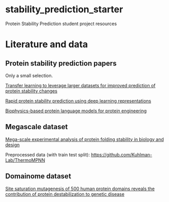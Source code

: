 # stability_prediction_starter
Protein Stability Prediction student project resources

# Literature and data

## Protein stability prediction papers
Only a small selection.

[Transfer learning to leverage larger datasets for improved prediction of protein stability changes](https://doi.org/10.1073/pnas.2314853121)

[Rapid protein stability prediction using deep learning representations](https://elifesciences.org/articles/82593)

[Biophysics-based protein language models for protein engineering](https://www.biorxiv.org/content/10.1101/2024.03.15.585128v1?s=31)


## Megascale dataset

[Mega-scale experimental analysis of protein folding stability in biology and design](https://www.nature.com/articles/s41586-023-06328-6)

Preprocessed data (with train test split):
https://github.com/Kuhlman-Lab/ThermoMPNN

## Domainome dataset

[Site saturation mutagenesis of 500 human protein domains reveals the contribution of protein destabilization to genetic disease](https://doi.org/10.1101/2024.04.26.591310)